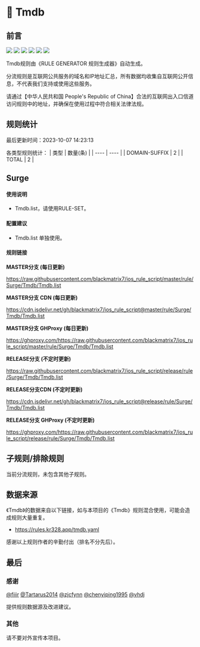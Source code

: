 # 🧸 Tmdb

## 前言

![](https://shields.io/badge/-移除重复规则-ff69b4) ![](https://shields.io/badge/-DOMAIN与DOMAIN--SUFFIX合并-green) ![](https://shields.io/badge/-DOMAIN--SUFFIX间合并-critical) ![](https://shields.io/badge/-DOMAIN与DOMAIN--KEYWORD合并-9cf) ![](https://shields.io/badge/-DOMAIN--SUFFIX与DOMAIN--KEYWORD合并-blue) ![](https://shields.io/badge/-IP--CIDR(6)合并-blueviolet) 

Tmdb规则由《RULE GENERATOR 规则生成器》自动生成。

分流规则是互联网公共服务的域名和IP地址汇总，所有数据均收集自互联网公开信息，不代表我们支持或使用这些服务。

请通过【中华人民共和国 People's Republic of China】合法的互联网出入口信道访问规则中的地址，并确保在使用过程中符合相关法律法规。

## 规则统计

最后更新时间：2023-10-07 14:23:13

各类型规则统计：
| 类型 | 数量(条)  | 
| ---- | ----  |
| DOMAIN-SUFFIX | 2  | 
| TOTAL | 2  | 


## Surge 

#### 使用说明
- Tmdb.list，请使用RULE-SET。

#### 配置建议
- Tmdb.list 单独使用。

#### 规则链接
**MASTER分支 (每日更新)**

https://raw.githubusercontent.com/blackmatrix7/ios_rule_script/master/rule/Surge/Tmdb/Tmdb.list

**MASTER分支 CDN (每日更新)**

https://cdn.jsdelivr.net/gh/blackmatrix7/ios_rule_script@master/rule/Surge/Tmdb/Tmdb.list

**MASTER分支 GHProxy (每日更新)**

https://ghproxy.com/https://raw.githubusercontent.com/blackmatrix7/ios_rule_script/master/rule/Surge/Tmdb/Tmdb.list

**RELEASE分支 (不定时更新)**

https://raw.githubusercontent.com/blackmatrix7/ios_rule_script/release/rule/Surge/Tmdb/Tmdb.list

**RELEASE分支CDN (不定时更新)**

https://cdn.jsdelivr.net/gh/blackmatrix7/ios_rule_script@release/rule/Surge/Tmdb/Tmdb.list

**RELEASE分支 GHProxy (不定时更新)**

https://ghproxy.com/https://raw.githubusercontent.com/blackmatrix7/ios_rule_script/release/rule/Surge/Tmdb/Tmdb.list

## 子规则/排除规则


当前分流规则，未包含其他子规则。

## 数据来源

《Tmdb》的数据来自以下链接，如与本项目的《Tmdb》规则混合使用，可能会造成规则大量重复。

- https://rules.kr328.app/tmdb.yaml


感谢以上规则作者的辛勤付出（排名不分先后）。

## 最后

### 感谢

[@fiiir](https://github.com/fiiir) [@Tartarus2014](https://github.com/Tartarus2014) [@zjcfynn](https://github.com/zjcfynn) [@chenyiping1995](https://github.com/chenyiping1995) [@vhdj](https://github.com/vhdj)

提供规则数据源及改进建议。

### 其他

请不要对外宣传本项目。